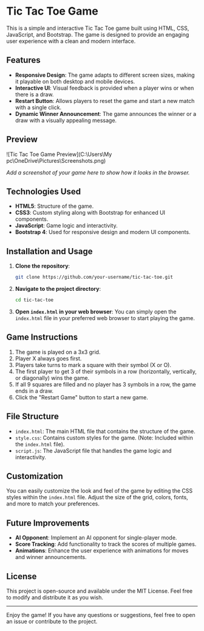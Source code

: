 # Tic Tac Toe Game

This is a simple and interactive Tic Tac Toe game built using HTML, CSS, JavaScript, and Bootstrap. The game is designed to provide an engaging user experience with a clean and modern interface.

## Features

- **Responsive Design**: The game adapts to different screen sizes, making it playable on both desktop and mobile devices.
- **Interactive UI**: Visual feedback is provided when a player wins or when there is a draw.
- **Restart Button**: Allows players to reset the game and start a new match with a single click.
- **Dynamic Winner Announcement**: The game announces the winner or a draw with a visually appealing message.

## Preview

![Tic Tac Toe Game Preview](C:\Users\My pc\OneDrive\Pictures\Screenshots.png)

*Add a screenshot of your game here to show how it looks in the browser.*


## Technologies Used

- **HTML5**: Structure of the game.
- **CSS3**: Custom styling along with Bootstrap for enhanced UI components.
- **JavaScript**: Game logic and interactivity.
- **Bootstrap 4**: Used for responsive design and modern UI components.

## Installation and Usage

1. **Clone the repository**:
   ```bash
   git clone https://github.com/your-username/tic-tac-toe.git
   ```
   
2. **Navigate to the project directory**:
   ```bash
   cd tic-tac-toe
   ```

3. **Open `index.html` in your web browser**:
   You can simply open the `index.html` file in your preferred web browser to start playing the game.

## Game Instructions

1. The game is played on a 3x3 grid.
2. Player X always goes first.
3. Players take turns to mark a square with their symbol (X or O).
4. The first player to get 3 of their symbols in a row (horizontally, vertically, or diagonally) wins the game.
5. If all 9 squares are filled and no player has 3 symbols in a row, the game ends in a draw.
6. Click the "Restart Game" button to start a new game.

## File Structure

- `index.html`: The main HTML file that contains the structure of the game.
- `style.css`: Contains custom styles for the game. (Note: Included within the `index.html` file).
- `script.js`: The JavaScript file that handles the game logic and interactivity.

## Customization

You can easily customize the look and feel of the game by editing the CSS styles within the `index.html` file. Adjust the size of the grid, colors, fonts, and more to match your preferences.

## Future Improvements

- **AI Opponent**: Implement an AI opponent for single-player mode.
- **Score Tracking**: Add functionality to track the scores of multiple games.
- **Animations**: Enhance the user experience with animations for moves and winner announcements.

## License

This project is open-source and available under the MIT License. Feel free to modify and distribute it as you wish.

---

Enjoy the game! If you have any questions or suggestions, feel free to open an issue or contribute to the project.

